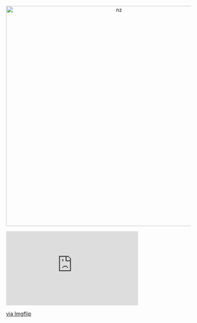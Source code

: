 <p align="center">
<img src="https://github.com/AlphaNinjaReal/BLACK-QUEEN-GIF/blob/main/lv_0_20220722141551.mp4" alt="nz" width="600"/>
</p>
<div style="width:360px;max-width:100%;"><div style="height:0;padding-bottom:56.11%;position:relative;"><iframe width="360" height="202" style="position:absolute;top:0;left:0;width:100%;height:100%;" frameBorder="0" src="https://imgflip.com/embed/6njcya"></iframe></div><p><a href="https://imgflip.com/gif/6njcya">via Imgflip</a></p></div>
